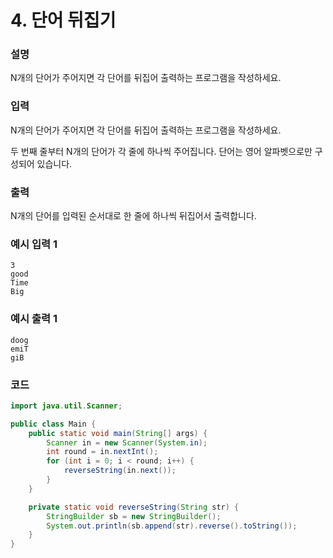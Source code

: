 # 4. 단어 뒤집기

### 설명

N개의 단어가 주어지면 각 단어를 뒤집어 출력하는 프로그램을 작성하세요.

### 입력

N개의 단어가 주어지면 각 단어를 뒤집어 출력하는 프로그램을 작성하세요.

두 번째 줄부터 N개의 단어가 각 줄에 하나씩 주어집니다. 단어는 영어 알파벳으로만 구성되어 있습니다.

### 출력

N개의 단어를 입력된 순서대로 한 줄에 하나씩 뒤집어서 출력합니다.

### 예시 입력 1
``` 
3
good
Time
Big
```
### 예시 출력 1
```
doog
emiT
giB
```

### 코드
```java
import java.util.Scanner;

public class Main {
    public static void main(String[] args) {
        Scanner in = new Scanner(System.in);
        int round = in.nextInt();
        for (int i = 0; i < round; i++) {
            reverseString(in.next());
        }
    }

    private static void reverseString(String str) {
        StringBuilder sb = new StringBuilder();
        System.out.println(sb.append(str).reverse().toString());
    }
}
```
